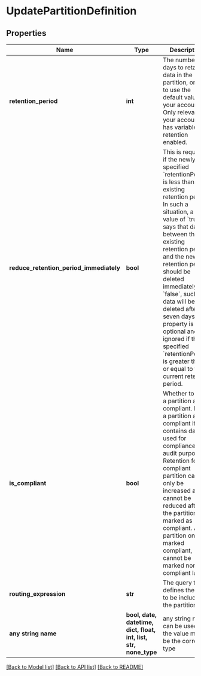 # UpdatePartitionDefinition


## Properties
Name | Type | Description | Notes
------------ | ------------- | ------------- | -------------
**retention_period** | **int** | The number of days to retain data in the partition, or -1 to use the default value for your account. Only relevant if your account has variable retention enabled. | [optional] 
**reduce_retention_period_immediately** | **bool** | This is required if the newly specified &#x60;retentionPeriod&#x60; is less than the existing retention period.  In such a situation, a value of &#x60;true&#x60; says that data between the existing retention period and the new retention period should be deleted immediately; if &#x60;false&#x60;, such data will be deleted after seven days. This property is optional and ignored if the specified &#x60;retentionPeriod&#x60; is greater than or equal to the current retention period. | [optional]  if omitted the server will use the default value of False
**is_compliant** | **bool** | Whether to mark a partition as compliant. Mark a partition as compliant if it contains data used for compliance or audit purpose. Retention for a compliant partition can only be increased and cannot be reduced after the partition marked as compliant. A partition once marked compliant, cannot be marked non-compliant later. | [optional]  if omitted the server will use the default value of False
**routing_expression** | **str** | The query that defines the data to be included in the partition. | [optional] 
**any string name** | **bool, date, datetime, dict, float, int, list, str, none_type** | any string name can be used but the value must be the correct type | [optional]

[[Back to Model list]](../README.md#documentation-for-models) [[Back to API list]](../README.md#documentation-for-api-endpoints) [[Back to README]](../README.md)


